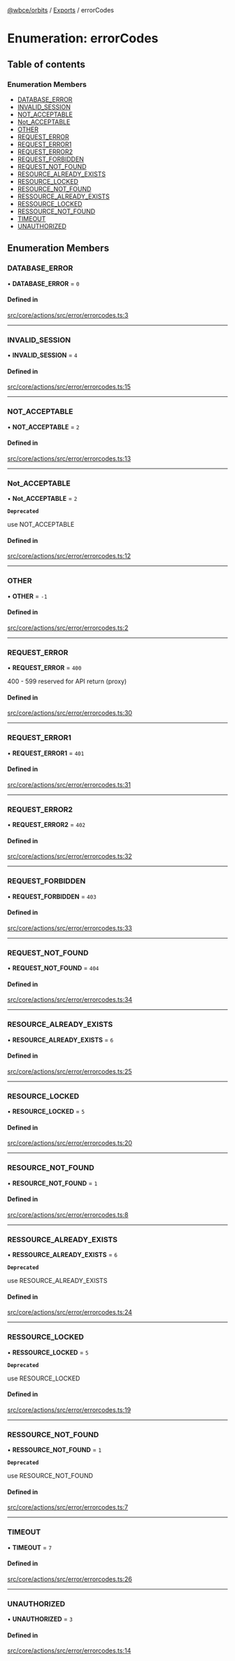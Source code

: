 [@wbce/orbits](../README.md) / [Exports](../modules.md) / errorCodes

# Enumeration: errorCodes

## Table of contents

### Enumeration Members

- [DATABASE\_ERROR](errorCodes.md#database_error)
- [INVALID\_SESSION](errorCodes.md#invalid_session)
- [NOT\_ACCEPTABLE](errorCodes.md#not_acceptable)
- [Not\_ACCEPTABLE](errorCodes.md#not_acceptable-1)
- [OTHER](errorCodes.md#other)
- [REQUEST\_ERROR](errorCodes.md#request_error)
- [REQUEST\_ERROR1](errorCodes.md#request_error1)
- [REQUEST\_ERROR2](errorCodes.md#request_error2)
- [REQUEST\_FORBIDDEN](errorCodes.md#request_forbidden)
- [REQUEST\_NOT\_FOUND](errorCodes.md#request_not_found)
- [RESOURCE\_ALREADY\_EXISTS](errorCodes.md#resource_already_exists)
- [RESOURCE\_LOCKED](errorCodes.md#resource_locked)
- [RESOURCE\_NOT\_FOUND](errorCodes.md#resource_not_found)
- [RESSOURCE\_ALREADY\_EXISTS](errorCodes.md#ressource_already_exists)
- [RESSOURCE\_LOCKED](errorCodes.md#ressource_locked)
- [RESSOURCE\_NOT\_FOUND](errorCodes.md#ressource_not_found)
- [TIMEOUT](errorCodes.md#timeout)
- [UNAUTHORIZED](errorCodes.md#unauthorized)

## Enumeration Members

### DATABASE\_ERROR

• **DATABASE\_ERROR** = ``0``

#### Defined in

[src/core/actions/src/error/errorcodes.ts:3](https://github.com/LaWebcapsule/orbits/blob/a1dfd88/src/core/actions/src/error/errorcodes.ts#L3)

___

### INVALID\_SESSION

• **INVALID\_SESSION** = ``4``

#### Defined in

[src/core/actions/src/error/errorcodes.ts:15](https://github.com/LaWebcapsule/orbits/blob/a1dfd88/src/core/actions/src/error/errorcodes.ts#L15)

___

### NOT\_ACCEPTABLE

• **NOT\_ACCEPTABLE** = ``2``

#### Defined in

[src/core/actions/src/error/errorcodes.ts:13](https://github.com/LaWebcapsule/orbits/blob/a1dfd88/src/core/actions/src/error/errorcodes.ts#L13)

___

### Not\_ACCEPTABLE

• **Not\_ACCEPTABLE** = ``2``

**`Deprecated`**

use NOT_ACCEPTABLE

#### Defined in

[src/core/actions/src/error/errorcodes.ts:12](https://github.com/LaWebcapsule/orbits/blob/a1dfd88/src/core/actions/src/error/errorcodes.ts#L12)

___

### OTHER

• **OTHER** = ``-1``

#### Defined in

[src/core/actions/src/error/errorcodes.ts:2](https://github.com/LaWebcapsule/orbits/blob/a1dfd88/src/core/actions/src/error/errorcodes.ts#L2)

___

### REQUEST\_ERROR

• **REQUEST\_ERROR** = ``400``

400 - 599 reserved for API return (proxy)

#### Defined in

[src/core/actions/src/error/errorcodes.ts:30](https://github.com/LaWebcapsule/orbits/blob/a1dfd88/src/core/actions/src/error/errorcodes.ts#L30)

___

### REQUEST\_ERROR1

• **REQUEST\_ERROR1** = ``401``

#### Defined in

[src/core/actions/src/error/errorcodes.ts:31](https://github.com/LaWebcapsule/orbits/blob/a1dfd88/src/core/actions/src/error/errorcodes.ts#L31)

___

### REQUEST\_ERROR2

• **REQUEST\_ERROR2** = ``402``

#### Defined in

[src/core/actions/src/error/errorcodes.ts:32](https://github.com/LaWebcapsule/orbits/blob/a1dfd88/src/core/actions/src/error/errorcodes.ts#L32)

___

### REQUEST\_FORBIDDEN

• **REQUEST\_FORBIDDEN** = ``403``

#### Defined in

[src/core/actions/src/error/errorcodes.ts:33](https://github.com/LaWebcapsule/orbits/blob/a1dfd88/src/core/actions/src/error/errorcodes.ts#L33)

___

### REQUEST\_NOT\_FOUND

• **REQUEST\_NOT\_FOUND** = ``404``

#### Defined in

[src/core/actions/src/error/errorcodes.ts:34](https://github.com/LaWebcapsule/orbits/blob/a1dfd88/src/core/actions/src/error/errorcodes.ts#L34)

___

### RESOURCE\_ALREADY\_EXISTS

• **RESOURCE\_ALREADY\_EXISTS** = ``6``

#### Defined in

[src/core/actions/src/error/errorcodes.ts:25](https://github.com/LaWebcapsule/orbits/blob/a1dfd88/src/core/actions/src/error/errorcodes.ts#L25)

___

### RESOURCE\_LOCKED

• **RESOURCE\_LOCKED** = ``5``

#### Defined in

[src/core/actions/src/error/errorcodes.ts:20](https://github.com/LaWebcapsule/orbits/blob/a1dfd88/src/core/actions/src/error/errorcodes.ts#L20)

___

### RESOURCE\_NOT\_FOUND

• **RESOURCE\_NOT\_FOUND** = ``1``

#### Defined in

[src/core/actions/src/error/errorcodes.ts:8](https://github.com/LaWebcapsule/orbits/blob/a1dfd88/src/core/actions/src/error/errorcodes.ts#L8)

___

### RESSOURCE\_ALREADY\_EXISTS

• **RESSOURCE\_ALREADY\_EXISTS** = ``6``

**`Deprecated`**

use RESOURCE_ALREADY_EXISTS

#### Defined in

[src/core/actions/src/error/errorcodes.ts:24](https://github.com/LaWebcapsule/orbits/blob/a1dfd88/src/core/actions/src/error/errorcodes.ts#L24)

___

### RESSOURCE\_LOCKED

• **RESSOURCE\_LOCKED** = ``5``

**`Deprecated`**

use RESOURCE_LOCKED

#### Defined in

[src/core/actions/src/error/errorcodes.ts:19](https://github.com/LaWebcapsule/orbits/blob/a1dfd88/src/core/actions/src/error/errorcodes.ts#L19)

___

### RESSOURCE\_NOT\_FOUND

• **RESSOURCE\_NOT\_FOUND** = ``1``

**`Deprecated`**

use RESOURCE_NOT_FOUND

#### Defined in

[src/core/actions/src/error/errorcodes.ts:7](https://github.com/LaWebcapsule/orbits/blob/a1dfd88/src/core/actions/src/error/errorcodes.ts#L7)

___

### TIMEOUT

• **TIMEOUT** = ``7``

#### Defined in

[src/core/actions/src/error/errorcodes.ts:26](https://github.com/LaWebcapsule/orbits/blob/a1dfd88/src/core/actions/src/error/errorcodes.ts#L26)

___

### UNAUTHORIZED

• **UNAUTHORIZED** = ``3``

#### Defined in

[src/core/actions/src/error/errorcodes.ts:14](https://github.com/LaWebcapsule/orbits/blob/a1dfd88/src/core/actions/src/error/errorcodes.ts#L14)
